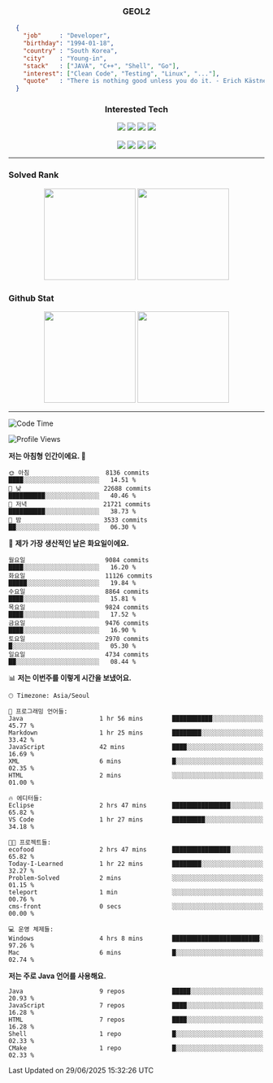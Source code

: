 <div align="center">

  ### GEOL2
</div>

```json
  {
    "job"     : "Developer",
    "birthday": "1994-01-18",
    "country" : "South Korea",
    "city"    : "Young-in",
    "stack"   : ["JAVA", "C++", "Shell", "Go"],
    "interest": ["Clean Code", "Testing", "Linux", "..."], 
    "quote"   : "There is nothing good unless you do it. - Erich Kästner"
  }
  ```
  
<div align="center">
  
  ### Interested Tech
  
  <!-- <img src="https://img.shields.io/badge/Laravel-F05340?style=flat-square&logo=Laravel&logoColor=white"> -->
  <img src="https://img.shields.io/badge/SpringBoot-6DB33F?style=flat-square&logo=SpringBoot&logoColor=white">
  <!-- <img src="https://img.shields.io/badge/-NestJs-ea2845?style=flat-square&logo=nestjs&logoColor=white"> -->
  <!-- <img src="https://img.shields.io/badge/Express-000000?style=flat-square&logo=Express&logoColor=white"> -->
  <!-- <img src="https://img.shields.io/badge/Three.js-000000?style=flat-square&logo=Three.js&logoColor=white"> -->
  <img src="https://img.shields.io/badge/React-61DAFB?style=flat-square&logo=React&logoColor=white">
  <img src="https://img.shields.io/badge/next.js-000000?style=flat-square&logo=nextdotjs&logoColor=white">
  <img src="https://img.shields.io/badge/OpenAI-%23412991?style=flat-square&logo=openai&logoColor=white">
  <br><br>
  
  <img src="https://img.shields.io/badge/Java-ED8B00?style=flat-square&logo=openjdk&logoColor=white">
  <img src="https://img.shields.io/badge/JavaScript-F7DF1E?style=flat-square&logo=JavaScript&logoColor=black">
  <img src="https://img.shields.io/badge/TypeScript-007acc?style=flat-square&logo=TypeScript&logoColor=black">
  <img src="https://img.shields.io/badge/Go-00ADD8?logo=Go&logoColor=white&style=flat-square">
  <!-- <img src="https://img.shields.io/badge/MySQL-4479A1?style=flat-square&logo=mysql&logoColor=white"><br> -->

</div>

------------

  ### Solved Rank
  
  <div align="center">
    <img height="180em" src="https://mazassumnida.wtf/api/v2/generate_badge?boj=geol2">
    <img height="180em" src="https://leetcard.jacoblin.cool/Geol2?theme=light&font=Gugi&border=0&radius=20">
  </div>
  
  ### Github Stat 
  <div align="center">
    <img height="180em" src="https://github-readme-stats-omega-five-90.vercel.app/api/?username=geol2&show_icons=true&theme=dark">
    <img height="180em" src="https://github-readme-stats-omega-five-90.vercel.app/api/top-langs/?username=geol2&show_icons=true&hide=php,python,VUE,cmake,EJS,css,scss,html&layout=compact&theme=dark">
  </div>
  
------------
<!--START_SECTION:waka-->
![Code Time](http://img.shields.io/badge/Code%20Time-4%2C197%20hrs%2037%20mins-blue)

![Profile Views](http://img.shields.io/badge/Profile%20Views-4-blue)

**저는 아침형 인간이에요. 🐤** 

```text
🌞 아침                     8136 commits        ████░░░░░░░░░░░░░░░░░░░░░   14.51 % 
🌆 낮　                     22688 commits       ██████████░░░░░░░░░░░░░░░   40.46 % 
🌃 저녁                     21721 commits       ██████████░░░░░░░░░░░░░░░   38.73 % 
🌙 밤　                     3533 commits        ██░░░░░░░░░░░░░░░░░░░░░░░   06.30 % 
```
📅 **제가 가장 생산적인 날은 화요일이에요.** 

```text
월요일                      9084 commits        ████░░░░░░░░░░░░░░░░░░░░░   16.20 % 
화요일                      11126 commits       █████░░░░░░░░░░░░░░░░░░░░   19.84 % 
수요일                      8864 commits        ████░░░░░░░░░░░░░░░░░░░░░   15.81 % 
목요일                      9824 commits        ████░░░░░░░░░░░░░░░░░░░░░   17.52 % 
금요일                      9476 commits        ████░░░░░░░░░░░░░░░░░░░░░   16.90 % 
토요일                      2970 commits        █░░░░░░░░░░░░░░░░░░░░░░░░   05.30 % 
일요일                      4734 commits        ██░░░░░░░░░░░░░░░░░░░░░░░   08.44 % 
```


📊 **저는 이번주를 이렇게 시간을 보냈어요.** 

```text
🕑︎ Timezone: Asia/Seoul

💬 프로그래밍 언어들: 
Java                     1 hr 56 mins        ███████████░░░░░░░░░░░░░░   45.77 % 
Markdown                 1 hr 25 mins        ████████░░░░░░░░░░░░░░░░░   33.42 % 
JavaScript               42 mins             ████░░░░░░░░░░░░░░░░░░░░░   16.69 % 
XML                      6 mins              █░░░░░░░░░░░░░░░░░░░░░░░░   02.35 % 
HTML                     2 mins              ░░░░░░░░░░░░░░░░░░░░░░░░░   01.00 % 

🔥 에디터들: 
Eclipse                  2 hrs 47 mins       ████████████████░░░░░░░░░   65.82 % 
VS Code                  1 hr 27 mins        █████████░░░░░░░░░░░░░░░░   34.18 % 

🐱‍💻 프로젝트들: 
ecofood                  2 hrs 47 mins       ████████████████░░░░░░░░░   65.82 % 
Today-I-Learned          1 hr 22 mins        ████████░░░░░░░░░░░░░░░░░   32.27 % 
Problem-Solved           2 mins              ░░░░░░░░░░░░░░░░░░░░░░░░░   01.15 % 
teleport                 1 min               ░░░░░░░░░░░░░░░░░░░░░░░░░   00.76 % 
cms-front                0 secs              ░░░░░░░░░░░░░░░░░░░░░░░░░   00.00 % 

💻 운영 체제들: 
Windows                  4 hrs 8 mins        ████████████████████████░   97.26 % 
Mac                      6 mins              █░░░░░░░░░░░░░░░░░░░░░░░░   02.74 % 
```

**저는 주로 Java 언어를 사용해요.** 

```text
Java                     9 repos             █████░░░░░░░░░░░░░░░░░░░░   20.93 % 
JavaScript               7 repos             ████░░░░░░░░░░░░░░░░░░░░░   16.28 % 
HTML                     7 repos             ████░░░░░░░░░░░░░░░░░░░░░   16.28 % 
Shell                    1 repo              █░░░░░░░░░░░░░░░░░░░░░░░░   02.33 % 
CMake                    1 repo              █░░░░░░░░░░░░░░░░░░░░░░░░   02.33 % 
```




 Last Updated on 29/06/2025 15:32:26 UTC
<!--END_SECTION:waka-->

<div align="center">
  
  <!-- [![Hits](https://hits.seeyoufarm.com/api/count/incr/badge.svg?url=https%3A%2F%2Fgithub.com%2Fgeol2&count_bg=%2379C83D&title_bg=%23555555&icon=myspace.svg&icon_color=%23E7E7E7&title=hits&edge_flat=false)](https://hits.seeyoufarm.com) -->
  
</div>

<!--
**Geol2/Geol2** is a ✨ _special_ ✨ repository because its `README.md` (this file) appears on your GitHub profile.

Here are some ideas to get you started:
- 🔭 I’m currently working on ...
- 🌱 I’m currently learning ...
- 👯 I’m looking to collaborate on ...
- 🤔 I’m looking for help with ...
- 💬 Ask me about ...
- 📫 How to reach me: ...
- 😄 Pronouns: ...
- ⚡ Fun fact: ...
-->
